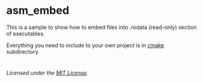 # asm_embed

This is a sample to show how to embed files into .rodata (read-only) section of executables.

Everything you need to include to your own project is in [cmake](cmake) subdirectory.


#

_Licensed under the [MIT License](LICENSE)._
